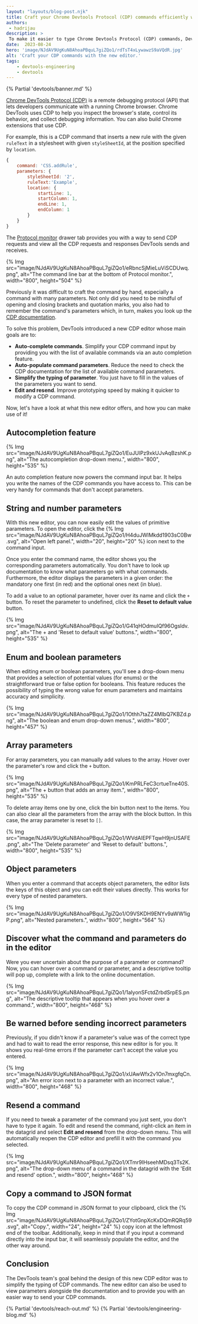 ```yaml
---
layout: "layouts/blog-post.njk"
title: Craft your Chrome Devtools Protocol (CDP) commands efficiently with the new command editor 
authors:
 - hadrijau
description: >
 To make it easier to type Chrome Devtools Protocol (CDP) commands, DevTools introduced a new user-friendly editor so that you don't have to use JSON.
date:  2023-08-24
hero: 'image/NJdAV9UgKuN8AhoaPBquL7giZQo1/rdTsT4xLywawzS9aVQdR.jpg'
alt: 'Craft your CDP commands with the new editor.'
tags:
    - devtools-engineering
    - devtools
---
```


<!--header banner, do not remove-->
{% Partial 'devtools/banner.md' %}

[Chrome DevTools Protocol (CDP)](https://chromedevtools.github.io/devtools-protocol/) is a remote debugging protocol (API) that lets developers communicate with a running Chrome browser. Chrome DevTools uses CDP to help you inspect the browser's state, control its behavior, and collect debugging information. You can also build Chrome extensions that use CDP. 

For example, this is a CDP command that  inserts a new rule with the given `ruleText` in a stylesheet with given `styleSheetId`, at the position specified by `location`.


```js
{ 
    command: 'CSS.addRule', 
    parameters: {
        styleSheetId: '2',
        ruleText:'Example', 
        location: {
            startLine: 1,
            startColumn: 1,
            endLine: 1,
            endColumn: 1
        }
    }
}
```

The [Protocol monitor](/blog/new-in-devtools-92/#protocol-monitor) drawer tab provides you with a way to send CDP requests and view all the CDP requests and responses DevTools sends and receives.

{% Img src="image/NJdAV9UgKuN8AhoaPBquL7giZQo1/eRbncSjMieLuViSCDUwq.png", alt="The command line bar at the bottom of Protocol monitor.", width="800", height="504" %}

Previously it was difficult to craft the command by hand, especially a command with many parameters. Not only did you need to be mindful of opening and closing brackets and quotation marks, you also had to remember the command's parameters which, in turn, makes you look up the [CDP documentation](https://chromedevtools.github.io/devtools-protocol/).

To solve this problem, DevTools introduced a new CDP editor whose main goals are to:

- **Auto-complete commands**. Simplify your CDP command input by providing you with the list of available commands via an auto completion feature.
- **Auto-populate command parameters**. Reduce the need to check the CDP documentation for the list of available command parameters.
- **Simplify the typing of parameter**. You just have to fill in the values of the parameters you want to send.
- **Edit and resend**. Improve prototyping speed by making it quicker to modify a CDP command.

Now, let's have a look at what this new editor offers, and how you can make use of it! 

## Autocompletion feature

{% Img src="image/NJdAV9UgKuN8AhoaPBquL7giZQo1/EuJUlPz9xkUJvAqBzshK.png", alt="The autocompletion drop-down menu.", width="800", height="535" %}

An auto completion feature now powers the command input bar. It helps you write the names of the CDP commands you have access to. This can be very handy for commands that don't accept parameters.

## String and number parameters

With this new editor, you can now easily edit the values of primitive parameters. To open the editor, click the {% Img src="image/NJdAV9UgKuN8AhoaPBquL7giZQo1/H4duJWlMkdd1903sC0Bw.svg", alt="Open left panel.", width="20", height="20" %} icon next to the command input.

Once you enter the command name, the editor shows you the corresponding parameters automatically. You don't have to look up documentation to know what parameters go with what commands. Furthermore, the editor displays the parameters in a given order: the mandatory one first (in red)  and the optional ones next (in blue).

To add a value to an optional parameter, hover over its name and click the `+` button. To reset the parameter to undefined, click the **Reset to default value**  button.

{% Img src="image/NJdAV9UgKuN8AhoaPBquL7giZQo1/G41qHOdmuIQf96Ogsldv.png", alt="The + and 'Reset to default value' buttons.", width="800", height="535" %}

## Enum and boolean parameters

When editing enum or boolean parameters, you'll see a drop-down menu that provides a selection of potential values (for enums) or the straightforward true or false option for booleans. This feature reduces the possibility of typing the wrong value for enum parameters and maintains accuracy and simplicity.

{% Img src="image/NJdAV9UgKuN8AhoaPBquL7giZQo1/1Othh7taZZ4MlbQ7KBZd.png", alt="The boolean and enum drop-down menus.", width="800", height="457" %}

## Array parameters

For array parameters, you can manually add values to the array. Hover over the parameter's row and click the `+` button.

{% Img src="image/NJdAV9UgKuN8AhoaPBquL7giZQo1/KmPRLFeC3crtueTne40S.png", alt="The + button that adds an array item.", width="800", height="535" %}

To delete array items one by one, click the bin button next to the items. You can also clear all the parameters from the array with the block button. In this case, the array parameter is reset to `[]`. 

{% Img src="image/NJdAV9UgKuN8AhoaPBquL7giZQo1/WVdAIEPFTqwH9jnUSAFE.png", alt="The 'Delete parameter' and 'Reset to default' buttons.", width="800", height="535" %}

## Object parameters

When you enter a command that accepts object parameters, the editor lists the keys of this object and you can edit their values directly. This works for every type of nested parameters.

{% Img src="image/NJdAV9UgKuN8AhoaPBquL7giZQo1/O9VSKDH9ENYv9aWW1igP.png", alt="Nested parameters.", width="800", height="564" %}

## Discover what the command and parameters do in the editor

Were you ever uncertain about the purpose of a parameter or command? Now, you can hover over a command or parameter, and a descriptive tooltip will pop up, complete with a link to the online documentation.

{% Img src="image/NJdAV9UgKuN8AhoaPBquL7giZQo1/1aIyonSFctdZrbdSrpES.png", alt="The descriptive tooltip that appears when you hover over a command.", width="800", height="468" %}

## Be warned before sending incorrect parameters

Previously, if you didn't know if a parameter's value was of the correct type and had to wait to read the error response, this new editor is for you. It shows you real-time errors if the parameter can't accept the value you entered.

{% Img src="image/NJdAV9UgKuN8AhoaPBquL7giZQo1/xUAwWfx2v1On7mxgfqCn.png", alt="An error icon next to a parameter with an incorrect value.", width="800", height="468" %}

## Resend a command 

If you need to tweak a parameter of the command you just sent, you don't have to type it again. To edit and resend the command, right-click an item in the datagrid and select **Edit and resend** from the drop-down menu. This will automatically reopen the CDP editor and prefill it with the command you selected.

{% Img src="image/NJdAV9UgKuN8AhoaPBquL7giZQo1/XTmr9IHseehMDsq3Ts2K.png", alt="The drop-down menu of a command in the datagrid with the 'Edit and resend' option.", width="800", height="468" %}

## Copy a command to JSON format 

To copy the CDP command in JSON format to your clipboard, click the {% Img src="image/NJdAV9UgKuN8AhoaPBquL7giZQo1/ZYotGnpXcKxDQmRQRq59.svg", alt="Copy.", width="24", height="24" %} copy icon at the leftmost end of the toolbar. Additionally, keep in mind that if you input a command directly into the input bar, it will seamlessly populate the editor, and the other way around.

##  Conclusion

The DevTools team's goal behind the design of this new CDP editor was to simplify the typing of CDP commands. The new editor can also be used to view parameters alongside the documentation and to provide you with an easier way to send your CDP commands.


<!--footer message, do not remove-->
{% Partial 'devtools/reach-out.md' %}
{% Partial 'devtools/engineering-blog.md' %}
